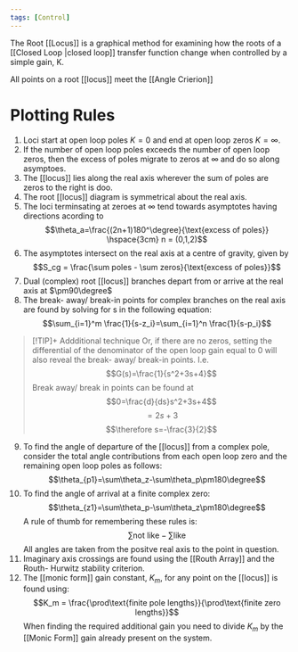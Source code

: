 ```yaml
---
tags: [Control]
---
```

The Root [[Locus]] is a graphical method for examining how the roots of a [[Closed Loop |closed loop]] transfer function change when controlled by a simple gain, K.

All points on a root [[locus]] meet the [[Angle Crierion]]

# Plotting Rules
1) Loci start at open loop poles $K=0$ and end at open loop zeros $K=\infty$.
2) If the number of open loop poles exceeds the number of open loop zeros, then the excess of poles migrate to zeros at $\infty$ and do so along asymptoes.
3) The [[locus]] lies along the real axis wherever the sum of poles are zeros to the right is doo.
4) The root [[locus]] diagram is symmetrical about the real axis.
5) The loci terminsating at zeroes at $\infty$ tend towards asymptotes having directions acording to $$\theta_a=\frac{(2n+1)180^\degree}{\text{excess of poles}} \hspace{3cm} n = (0,1,2)$$
6) The asymptotes intersect on the real axis at a centre of gravity, given by $$S_cg = \frac{\sum poles - \sum zeros}{\text{excess of poles}}$$
7) Dual (complex) root [[locus]] branches depart from or arrive at the real axis at $\pm90\degree$
8) The break- away/ break-in points for complex branches on the real axis are found by solving for s in the following equation: $$\sum_{i=1}^m \frac{1}{s-z_i}=\sum_{i=1}^n \frac{1}{s-p_i}$$
> [!TIP]+ Addditional technique
> Or, if there are no zeros, setting the differential of the denominator of the open loop gain equal to 0 will also reveal the break- away/ break-in points.
> I.e. $$G(s)=\frac{1}{s^2+3s+4}$$
> Break away/ break in points can be found at
> $$0=\frac{d}{ds}s^2+3s+4$$
> $$=2s+3$$
> $$\therefore s=-\frac{3}{2}$$
9) To find the angle of departure of the [[locus]] from a complex pole, consider the total angle contributions from each open loop zero and the remaining open loop poles as follows: $$\theta_{p1}=\sum\theta_z-\sum\theta_p\pm180\degree$$
10) To find the angle of arrival at a finite complex zero: $$\theta_{z1}=\sum\theta_p-\sum\theta_z\pm180\degree$$
A rule of thumb for remembering these rules is:
$$\sum\text{not like} - \sum{\text{like}}$$
All angles are taken from the positve real axis to the point in question.
11) Imaginary axis crossings are found using the [[Routh Array]] and the Routh- Hurwitz stability criterion.
12) The [[monic form]] gain constant, $K_m$, for any point on the [[locus]] is found using: $$K_m = \frac{\prod\text{finite pole lengths}}{\prod\text{finite zero lengths}}$$
When finding the required additional gain you need to divide $K_m$ by the [[Monic Form]] gain already present on the system.